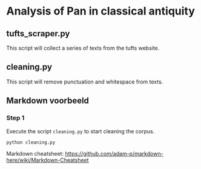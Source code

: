 
# Analysis of Pan in classical antiquity

## tufts_scraper.py
This script will collect a series of texts from the tufts website.

## cleaning.py
This script will remove punctuation and whitespace from texts.

## Markdown voorbeeld

### Step 1
Execute the script `cleaning.py` to start cleaning the corpus.

```shell
python cleaning.py
```


Markdown cheatsheet: https://github.com/adam-p/markdown-here/wiki/Markdown-Cheatsheet
